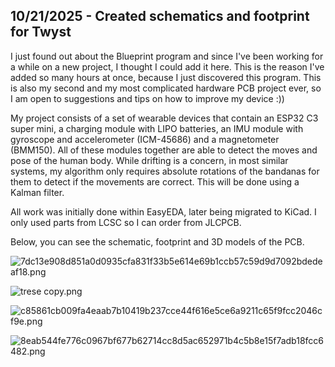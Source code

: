 <!--
  ===================    !!READ THIS NOTICE!!   ====================
  DO NOT edit this file manually. Your changes WILL BE OVERWRITTEN!
  This journal is auto generated and updated by Hack Club Blueprint.
  To edit this file, please edit your journal entries on Blueprint.
  ==================================================================
-->

## 10/21/2025 - Created schematics and footprint for Twyst  

I just found out about the Blueprint program and since I've been working for a while on a new project, I thought I could add it here. This is the reason I've added so many hours at once, because I just discovered this program.
This is also my second and my most complicated hardware PCB project ever, so I am open to suggestions and tips on how to improve my device :))

My project consists of a set of wearable devices that contain an ESP32 C3 super mini, a charging module with LIPO batteries, an IMU module with gyroscope and accelerometer (ICM-45686) and a magnetometer (BMM150). All of these modules together are able to detect the moves and pose of the human body. While drifting is a concern, in most similar systems, my algorithm only requires absolute rotations of the bandanas for them to detect if the movements are correct. This will be done using a Kalman filter.

All work was initially done within EasyEDA, later being migrated to KiCad. I only used parts from LCSC so I can order from JLCPCB.

Below, you can see the schematic, footprint and 3D models of the PCB.

![7dc13e908d851a0d0935cfa831f33b5e614e69b1ccb57c59d9d7092bdedeaf18.png](https://blueprint.hackclub.com/user-attachments/blobs/proxy/eyJfcmFpbHMiOnsiZGF0YSI6NDAwNywicHVyIjoiYmxvYl9pZCJ9fQ==--ff0fe4c48f953b0f7163dbe4045e8ab4a2d2f37d/7dc13e908d851a0d0935cfa831f33b5e614e69b1ccb57c59d9d7092bdedeaf18.png)

![trese copy.png](https://blueprint.hackclub.com/user-attachments/blobs/proxy/eyJfcmFpbHMiOnsiZGF0YSI6NDAwOSwicHVyIjoiYmxvYl9pZCJ9fQ==--9a6447fee7dfb858b5b657957bb81d506a9f3199/trese%20copy.png)

![c85861cb009fa4eaab7b10419b237cce44f616e5ce6a9211c65f9fcc2046cf9e.png](https://blueprint.hackclub.com/user-attachments/blobs/proxy/eyJfcmFpbHMiOnsiZGF0YSI6NDAxMCwicHVyIjoiYmxvYl9pZCJ9fQ==--8dac2e060794d136d43a2aa2de96a354e56810ce/c85861cb009fa4eaab7b10419b237cce44f616e5ce6a9211c65f9fcc2046cf9e.png)

![8eab544fe776c0967bf677b62714cc8d5ac652971b4c5b8e15f7adb18fcc6482.png](https://blueprint.hackclub.com/user-attachments/blobs/proxy/eyJfcmFpbHMiOnsiZGF0YSI6NDAxMSwicHVyIjoiYmxvYl9pZCJ9fQ==--9eb7ee5288afa676f24ae170598a89ac886e19d1/8eab544fe776c0967bf677b62714cc8d5ac652971b4c5b8e15f7adb18fcc6482.png)


  


